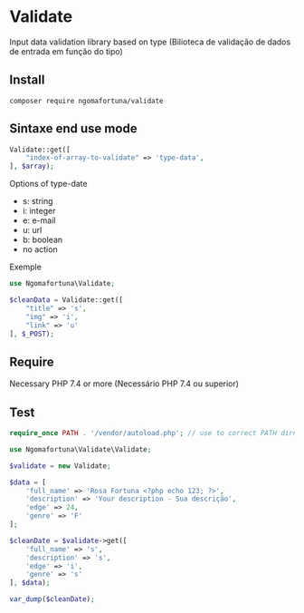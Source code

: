 # Validate
Input data validation library based on type (Bilioteca de validação de dados de entrada em função do tipo)

## Install
```shell
composer require ngomafortuna/validate

```

## Sintaxe end use mode
```php
Validate::get([
    "index-of-array-to-validate" => 'type-data',
], $array);
```

Options of type-date
- s: string
- i: integer
- e: e-mail
- u: url
- b: boolean
- no action

Exemple
```php
use Ngomafortuna\Validate;

$cleanData = Validate::get([
    "title" => 's',
    "img" => 'i',	
    "link" => 'u'
], $_POST);

```

## Require
Necessary PHP 7.4 or more (Necessário PHP 7.4 ou superior)

## Test
```php
require_once PATH . '/vendor/autoload.php'; // use to correct PATH dirname(__FILE__, 2) 

use Ngomafortuna\Validate\Validate;

$validate = new Validate;

$data = [
    'full_name' => 'Rosa Fortuna <?php echo 123; ?>',
    'description' => 'Your description - Sua descrição',
    'edge' => 24,
    'genre' => 'F'
];

$cleanDate = $validate->get([
    'full_name' => 's',
    'description' => 's',
    'edge' => 'i',
    'genre' => 's'
], $data);

var_dump($cleanDate);

```

